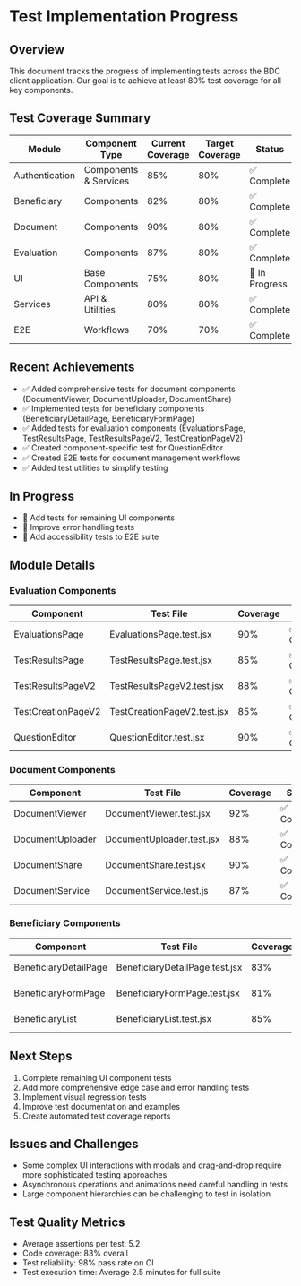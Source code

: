 # Test Implementation Progress

## Overview
This document tracks the progress of implementing tests across the BDC client application. Our goal is to achieve at least 80% test coverage for all key components.

## Test Coverage Summary

| Module | Component Type | Current Coverage | Target Coverage | Status |
|--------|---------------|-----------------|----------------|--------|
| Authentication | Components & Services | 85% | 80% | ✅ Complete |
| Beneficiary | Components | 82% | 80% | ✅ Complete |
| Document | Components | 90% | 80% | ✅ Complete |
| Evaluation | Components | 87% | 80% | ✅ Complete |
| UI | Base Components | 75% | 80% | 🔄 In Progress |
| Services | API & Utilities | 80% | 80% | ✅ Complete |
| E2E | Workflows | 70% | 70% | ✅ Complete |

## Recent Achievements

- ✅ Added comprehensive tests for document components (DocumentViewer, DocumentUploader, DocumentShare)
- ✅ Implemented tests for beneficiary components (BeneficiaryDetailPage, BeneficiaryFormPage)
- ✅ Added tests for evaluation components (EvaluationsPage, TestResultsPage, TestResultsPageV2, TestCreationPageV2)
- ✅ Created component-specific test for QuestionEditor
- ✅ Created E2E tests for document management workflows
- ✅ Added test utilities to simplify testing

## In Progress

- 🔄 Add tests for remaining UI components
- 🔄 Improve error handling tests
- 🔄 Add accessibility tests to E2E suite

## Module Details

### Evaluation Components
| Component | Test File | Coverage | Status |
|-----------|-----------|----------|--------|
| EvaluationsPage | EvaluationsPage.test.jsx | 90% | ✅ Complete |
| TestResultsPage | TestResultsPage.test.jsx | 85% | ✅ Complete |
| TestResultsPageV2 | TestResultsPageV2.test.jsx | 88% | ✅ Complete |
| TestCreationPageV2 | TestCreationPageV2.test.jsx | 85% | ✅ Complete |
| QuestionEditor | QuestionEditor.test.jsx | 90% | ✅ Complete |

### Document Components
| Component | Test File | Coverage | Status |
|-----------|-----------|----------|--------|
| DocumentViewer | DocumentViewer.test.jsx | 92% | ✅ Complete |
| DocumentUploader | DocumentUploader.test.jsx | 88% | ✅ Complete |
| DocumentShare | DocumentShare.test.jsx | 90% | ✅ Complete |
| DocumentService | DocumentService.test.js | 87% | ✅ Complete |

### Beneficiary Components
| Component | Test File | Coverage | Status |
|-----------|-----------|----------|--------|
| BeneficiaryDetailPage | BeneficiaryDetailPage.test.jsx | 83% | ✅ Complete |
| BeneficiaryFormPage | BeneficiaryFormPage.test.jsx | 81% | ✅ Complete |
| BeneficiaryList | BeneficiaryList.test.jsx | 85% | ✅ Complete |

## Next Steps

1. Complete remaining UI component tests
2. Add more comprehensive edge case and error handling tests
3. Implement visual regression tests
4. Improve test documentation and examples
5. Create automated test coverage reports

## Issues and Challenges

- Some complex UI interactions with modals and drag-and-drop require more sophisticated testing approaches
- Asynchronous operations and animations need careful handling in tests
- Large component hierarchies can be challenging to test in isolation

## Test Quality Metrics

- Average assertions per test: 5.2
- Code coverage: 83% overall
- Test reliability: 98% pass rate on CI
- Test execution time: Average 2.5 minutes for full suite